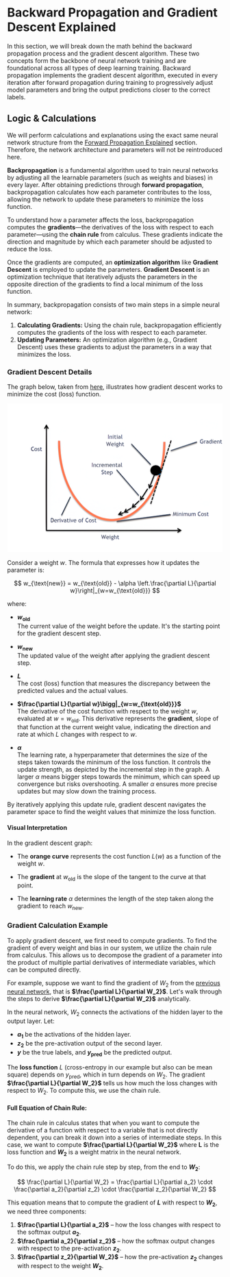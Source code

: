 # Backward Propagation and Gradient Descent Explained

In this section, we will break down the math behind the backward propagation process and the gradient descent algorithm. These two concepts form the backbone of neural network training and are foundational across all types of deep learning training. Backward propagation implements the gradient descent algorithm, executed in every iteration after forward propagation during training to progressively adjust model parameters and bring the output predictions closer to the correct labels.

## Logic & Calculations
We will perform calculations and explanations using the exact same neural network structure from the [Forward Propagation Explained](01_forward_propagation.md) section. Therefore, the network architecture and parameters will not be reintroduced here.

**Backpropagation** is a fundamental algorithm used to train neural networks by adjusting all the learnable parameters (such as weights and biases) in every layer. After obtaining predictions through **forward propagation**, backpropagation calculates how each parameter contributes to the loss, allowing the network to update these parameters to minimize the loss function.

To understand how a parameter affects the loss, backpropagation computes the **gradients**—the derivatives of the loss with respect to each parameter—using the **chain rule** from calculus. These gradients indicate the direction and magnitude by which each parameter should be adjusted to reduce the loss.

Once the gradients are computed, an **optimization algorithm** like **Gradient Descent** is employed to update the parameters. **Gradient Descent** is an optimization technique that iteratively adjusts the parameters in the opposite direction of the gradients to find a local minimum of the loss function.

In summary, backpropagation consists of two main steps in a simple neural network:
1. **Calculating Gradients:** Using the chain rule, backpropagation efficiently computes the gradients of the loss with respect to each parameter.
2. **Updating Parameters:** An optimization algorithm (e.g., Gradient Descent) uses these gradients to adjust the parameters in a way that minimizes the loss.


### Gradient Descent Details

The graph below, taken from [here](https://vitalflux.com/gradient-descent-explained-simply-with-examples/), illustrates how gradient descent works to minimize the cost (loss) function.

![Gradient Descent](img/gradient_descent.png)

Consider a weight $w$. The formula that expresses how it updates the parameter is:

$$
w_{\text{new}} = w_{\text{old}} - \alpha \left.\frac{\partial L}{\partial w}\right|_{w=w_{\text{old}}}
$$

where:

- **$w_{\text{old}}$**  
  The current value of the weight before the update. It's the starting point for the gradient descent step.

- **$w_{\text{new}}$**  
  The updated value of the weight after applying the gradient descent step.

- **$L$**  
  The cost (loss) function that measures the discrepancy between the predicted values and the actual values.

- **$\frac{\partial L}{\partial w}\bigg|_{w=w_{\text{old}}}$**  
  The derivative of the cost function with respect to the weight $w$, evaluated at $w = w_{\text{old}}$. This derivative represents the **gradient**, slope of that function at the current weight value, indicating the direction and rate at which $L$ changes with respect to $w$.

- **$\alpha$**  
  The learning rate, a hyperparameter that determines the size of the steps taken towards the minimum of the loss function. It controls the update strength, as depicted by the incremental step in the graph. A larger $\alpha$ means bigger steps towards the minimum, which can speed up convergence but risks overshooting. A smaller $\alpha$ ensures more precise updates but may slow down the training process.

By iteratively applying this update rule, gradient descent navigates the parameter space to find the weight values that minimize the loss function.

#### Visual Interpretation

In the gradient descent graph:

- The **orange curve** represents the cost function $L(w)$ as a function of the weight $w$.

- The **gradient** at $w_{\text{old}}$ is the slope of the tangent to the curve at that point.

- The **learning rate** $\alpha$ determines the length of the step taken along the gradient to reach $w_{\text{new}}$.


### Gradient Calculation Example

To apply gradient descent, we first need to compute gradients. To find the gradient of every weight and bias in our system, we utilize the chain rule from calculus. This allows us to decompose the gradient of a parameter into the product of multiple partial derivatives of intermediate variables, which can be computed directly.

For example, suppose we want to find the gradient of $W_2$ from the [previous neural network](01_forward_propagation.md), that is **$\frac{\partial L}{\partial W_2}$**. Let's walk through the steps to derive **$\frac{\partial L}{\partial W_2}$** analytically.

In the neural network, $W_2$ connects the activations of the hidden layer to the output layer. Let:

- **$a_1$** be the activations of the hidden layer.
- **$z_2$** be the pre-activation output of the second layer.
- **$y$** be the true labels, and **$y_{\text{pred}}$** be the predicted output.

The **loss function** $L$ (cross-entropy in our example but also can be mean square) depends on $y_{\text{pred}}$, which in turn depends on $W_2$. The gradient **$\frac{\partial L}{\partial W_2}$** tells us how much the loss changes with respect to $W_2$. To compute this, we use the chain rule.

#### Full Equation of Chain Rule:

The chain rule in calculus states that when you want to compute the derivative of a function with respect to a variable that is not directly dependent, you can break it down into a series of intermediate steps. In this case, we want to compute **$\frac{\partial L}{\partial W_2}$** where **L** is the loss function and **$W_2$** is a weight matrix in the neural network.

To do this, we apply the chain rule step by step, from the end to **$W_2$**:

$$
\frac{\partial L}{\partial W_2} = \frac{\partial L}{\partial a_2} \cdot \frac{\partial a_2}{\partial z_2} \cdot \frac{\partial z_2}{\partial W_2}
$$

This equation means that to compute the gradient of **$L$** with respect to **$W_2$**, we need three components:
1. **$\frac{\partial L}{\partial a_2}$** – how the loss changes with respect to the softmax output **$a_2$**.
2. **$\frac{\partial a_2}{\partial z_2}$** – how the softmax output changes with respect to the pre-activation **$z_2$**.
3. **$\frac{\partial z_2}{\partial W_2}$** – how the pre-activation **$z_2$** changes with respect to the weight **$W_2$**.


